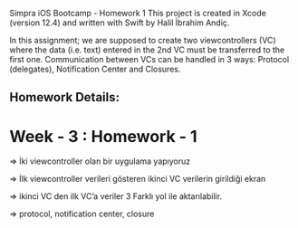 Simpra iOS Bootcamp - Homework 1
This project is created in Xcode (version 12.4) and written with Swift by Halil İbrahim Andiç. 

In this assignment; we are supposed to create two viewcontrollers (VC) where the data (i.e. text) entered in the 2nd VC must be transferred to the first one. Communication between VCs can be handled in 3 ways: Protocol (delegates), Notification Center and Closures.


Homework Details:
----------------------
# Week - 3 : Homework - 1

=> İki viewcontroller olan bir uygulama yapıyoruz

=> İlk viewcontroller verileri gösteren ikinci VC verilerin girildiği ekran 

=> ikinci VC den ilk VC’a veriler 3 Farklı yol ile aktarılabilir.

=> protocol, notification center, closure
